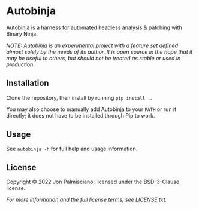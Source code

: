 # Autobinja

Autobinja is a harness for automated headless analysis & patching with Binary
Ninja.

*NOTE: Autobinja is an experimental project with a feature set defined almost
solely by the needs of its author. It is open source in the hope that it may be
useful to others, but should not be treated as stable or used in production.*

## Installation

Clone the repository, then install by running `pip install .`.

You may also choose to manually add Autobinja to your `PATH` or run it directly;
it does not have to be installed through Pip to work.

## Usage

See `autobinja -h` for full help and usage information.

## License

Copyright &copy; 2022 Jon Palmisciano; licensed under the BSD-3-Clause license.

_For more information and the full license terms, see [LICENSE.txt](LICENSE.txt)._
